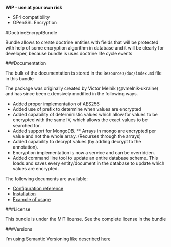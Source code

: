 **WIP - use at your own risk**
* SF4 compatibility
* OPenSSL Encryption

#DoctrineEncryptBundle

Bundle allows to create doctrine entities with fields that will be protected with 
help of some encryption algorithm in database and it will be clearly for developer, because bundle is uses doctrine life cycle events

###Documentation

The bulk of the documentation is stored in the `Resources/doc/index.md` file in this bundle

The package was originally created by Victor Melnik (@vmelnik-ukraine) and has 
since been extensively modified in the following ways.
* Added proper implementation of AES256
* Added use of prefix to determine when values are encrypted
* Added capability of deterministic values which allow for values to be encrypted with the same IV, which allows the exact values to be searched for.
* Added support for MongoDB.
** Arrays in mongo are encrypted per value and not the whole array.  (Recurses through the arrays)
* Added capability to decrypt values (by adding decrypt to the annotation).
* Encryption implementation is now a service and can be overridden.
* Added command line tool to update an entire database scheme.  This loads and saves every entity/document in the database to update which values are encrypted.

The following documents are available:

* [Configuration reference](https://github.com/TDMobility/DoctrineEncryptBundle/blob/master/Resources/doc/configuration_reference.md)
* [Installation](https://github.com/TDMobility/DoctrineEncryptBundle/blob/master/Resources/doc/installation.md)
* [Example of usage](https://github.com/TDMobility/DoctrineEncryptBundle/blob/master/Resources/doc/example_of_usage.md)

###License

This bundle is under the MIT license. See the complete license in the bundle

###Versions

I'm using Semantic Versioning like described [here](http://semver.org)
